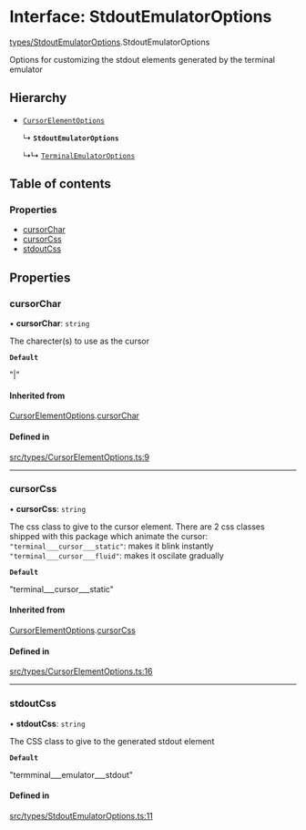 # Interface: StdoutEmulatorOptions

[types/StdoutEmulatorOptions](../wiki/types.StdoutEmulatorOptions).StdoutEmulatorOptions

Options for customizing the stdout elements generated by the terminal emulator

## Hierarchy

- [`CursorElementOptions`](../wiki/types.CursorElementOptions.CursorElementOptions)

  ↳ **`StdoutEmulatorOptions`**

  ↳↳ [`TerminalEmulatorOptions`](../wiki/types.TerminalEmulatorOptions.TerminalEmulatorOptions)

## Table of contents

### Properties

- [cursorChar](../wiki/types.StdoutEmulatorOptions.StdoutEmulatorOptions#cursorchar)
- [cursorCss](../wiki/types.StdoutEmulatorOptions.StdoutEmulatorOptions#cursorcss)
- [stdoutCss](../wiki/types.StdoutEmulatorOptions.StdoutEmulatorOptions#stdoutcss)

## Properties

### cursorChar

• **cursorChar**: `string`

The charecter(s) to use as the cursor

**`Default`**

"|"

#### Inherited from

[CursorElementOptions](../wiki/types.CursorElementOptions.CursorElementOptions).[cursorChar](../wiki/types.CursorElementOptions.CursorElementOptions#cursorchar)

#### Defined in

[src/types/CursorElementOptions.ts:9](https://github.com/LucEnden/unix-terminal-emulator/blob/1afca6c/src/types/CursorElementOptions.ts#L9)

___

### cursorCss

• **cursorCss**: `string`

The css class to give to the cursor element. There are 2 css classes shipped with this package which animate the cursor:  
```"terminal___cursor___static"```: makes it blink instantly  
```"terminal___cursor___fluid"```: makes it oscilate gradually

**`Default`**

"terminal___cursor___static"

#### Inherited from

[CursorElementOptions](../wiki/types.CursorElementOptions.CursorElementOptions).[cursorCss](../wiki/types.CursorElementOptions.CursorElementOptions#cursorcss)

#### Defined in

[src/types/CursorElementOptions.ts:16](https://github.com/LucEnden/unix-terminal-emulator/blob/1afca6c/src/types/CursorElementOptions.ts#L16)

___

### stdoutCss

• **stdoutCss**: `string`

The CSS class to give to the generated stdout element

**`Default`**

"termminal___emulator___stdout"

#### Defined in

[src/types/StdoutEmulatorOptions.ts:11](https://github.com/LucEnden/unix-terminal-emulator/blob/1afca6c/src/types/StdoutEmulatorOptions.ts#L11)
